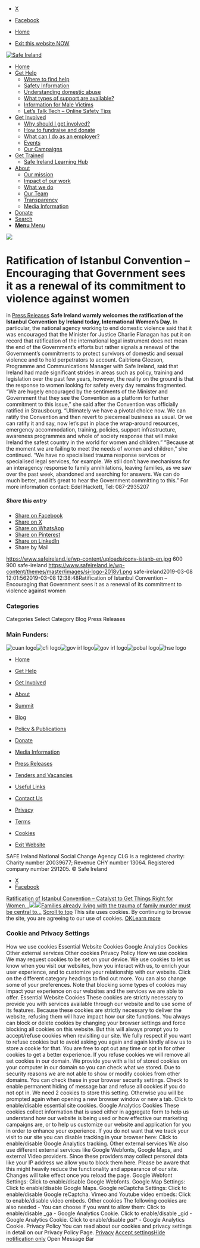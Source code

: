   * [X](https://twitter.com/SAFEIreland "X")
  * [Facebook](https://www.facebook.com/safe.ireland "Facebook")


  * [Home](https://www.safeireland.ie/)
  * [Exit this website NOW](https://www.google.ie/)


[![Safe Ireland](https://www.safeireland.ie/wp-content/themes/master/images/si-logo-2018v1.png)](https://www.safeireland.ie/)
  * [Home](https://www.safeireland.ie/)
  * [Get Help](https://www.safeireland.ie/get-help/)
    * [Where to find help](https://www.safeireland.ie/get-help/where-to-find-help/)
    * [Safety Information](https://www.safeireland.ie/get-help/safety-information/)
    * [Understanding domestic abuse](https://www.safeireland.ie/get-help/understanding-domestic-abuse/)
    * [What types of support are available?](https://www.safeireland.ie/get-help/what-types-of-support-are-available/)
    * [Information for Male Victims](https://www.safeireland.ie/get-help/information-for-male-victims/)
    * [Let’s Talk Tech – Online Safety Tips](https://www.safeireland.ie/lets-talk-tech-online-safety-tips/)
  * [Get Involved](https://www.safeireland.ie/get-involved/)
    * [Why should I get involved?](https://www.safeireland.ie/get-involved/why-should-i-get-involved/)
    * [How to fundraise and donate](https://www.safeireland.ie/get-involved/how-to-fundraise-and-donate/)
    * [What can I do as an employer?](https://www.safeireland.ie/get-involved/what-can-i-do-as-an-employer/)
    * [Events](https://www.safeireland.ie/get-involved/events/)
    * [Our Campaigns](https://www.safeireland.ie/get-involved/our-campaigns/)
  * [Get Trained](https://www.safeireland.ie/ratification-of-istanbul-convention-encouraging-that-government-sees-it-as-a-renewal-of-its-commitment-to-violence-against-women/)
    * [Safe Ireland Learning Hub](https://www.safeireland.ie/safe-ireland-learning-hub/)
  * [About](https://www.safeireland.ie/about/)
    * [Our mission](https://www.safeireland.ie/about/our-mission/)
    * [Impact of our work](https://www.safeireland.ie/about/impact-of-our-work/)
    * [What we do](https://www.safeireland.ie/about/what-we-do/)
    * [Our Team](https://www.safeireland.ie/about/our-team/)
    * [Transparency](https://www.safeireland.ie/about/transparency/)
    * [Media Information](https://www.safeireland.ie/about/media-information/)
  * [Donate](https://www.safeireland.ie/get-involved/how-to-fundraise-and-donate/)
  * [Search](https://www.safeireland.ie/ratification-of-istanbul-convention-encouraging-that-government-sees-it-as-a-renewal-of-its-commitment-to-violence-against-women/?s=)
  * [ **Menu** Menu ](https://www.safeireland.ie/ratification-of-istanbul-convention-encouraging-that-government-sees-it-as-a-renewal-of-its-commitment-to-violence-against-women/)


[![](https://www.safeireland.ie/wp-content/uploads/conv-istanb-en-845x500.jpg)](https://www.safeireland.ie/wp-content/uploads/conv-istanb-en.jpg "conv-istanb-en")
# Ratification of Istanbul Convention – Encouraging that Government sees it as a renewal of its commitment to violence against women
in [Press Releases](https://www.safeireland.ie/category/press-releases/)
**Safe Ireland warmly welcomes the ratification of the Istanbul Convention by Ireland today, International Women’s Day.**
In particular, the national agency working to end domestic violence said that it was encouraged that the Minister for Justice Charlie Flanagan has put it on record that ratification of the international legal instrument does not mean the end of the Government’s efforts but rather signals a renewal of the Government’s commitments to protect survivors of domestic and sexual violence and to hold perpetrators to account.
Caitriona Gleeson, Programme and Communications Manager with Safe Ireland, said that Ireland had made significant strides in areas such as policy, training and legislation over the past few years, however, the reality on the ground is that the response to women looking for safety every day remains fragmented.
“We are hugely encouraged by the sentiments of the Minister and Government that they see the Convention as a platform for further commitment to this issue,” she said after the Convention was officially ratified in Strausbourg. “Ultimately we have a pivotal choice now. We can ratify the Convention and then revert to piecemeal business as usual. Or we can ratify it and say, now let’s put in place the wrap-around resources, emergency accommodation, training, policies, support infrastructure, awareness programmes and whole of society response that will make Ireland the safest country in the world for women and children.”
“Because at the moment we are failing to meet the needs of women and children,” she continued. “We have no specialised trauma response services or specialised legal services, for example. We still don’t have mechanisms for an interagency response to family annihilations, leaving families, as we saw over the past week, abandoned and searching for answers. We can do much better, and it’s great to hear the Government committing to this.”
For more information contact: Edel Hackett, Tel: 087-2935207
##### Share this entry
  * [Share on Facebook](https://www.facebook.com/sharer.php?u=https://www.safeireland.ie/ratification-of-istanbul-convention-encouraging-that-government-sees-it-as-a-renewal-of-its-commitment-to-violence-against-women/&t=Ratification%20of%20Istanbul%20Convention%20%E2%80%93%20Encouraging%20that%20Government%20sees%20it%20as%20a%20renewal%20of%20its%20commitment%20to%20violence%20against%20women)
  * [Share on X](https://twitter.com/share?text=Ratification%20of%20Istanbul%20Convention%20%E2%80%93%20Encouraging%20that%20Government%20sees%20it%20as%20a%20renewal%20of%20its%20commitment%20to%20violence%20against%20women&url=https://www.safeireland.ie/?p=7023)
  * [Share on WhatsApp](https://api.whatsapp.com/send?text=https://www.safeireland.ie/ratification-of-istanbul-convention-encouraging-that-government-sees-it-as-a-renewal-of-its-commitment-to-violence-against-women/)
  * [Share on Pinterest](https://pinterest.com/pin/create/button/?url=https%3A%2F%2Fwww.safeireland.ie%2Fratification-of-istanbul-convention-encouraging-that-government-sees-it-as-a-renewal-of-its-commitment-to-violence-against-women%2F&description=Ratification%20of%20Istanbul%20Convention%20%E2%80%93%20Encouraging%20that%20Government%20sees%20it%20as%20a%20renewal%20of%20its%20commitment%20to%20violence%20against%20women&media=https%3A%2F%2Fwww.safeireland.ie%2Fwp-content%2Fuploads%2Fconv-istanb-en-705x470.jpg)
  * [Share on LinkedIn](https://linkedin.com/shareArticle?mini=true&title=Ratification%20of%20Istanbul%20Convention%20%E2%80%93%20Encouraging%20that%20Government%20sees%20it%20as%20a%20renewal%20of%20its%20commitment%20to%20violence%20against%20women&url=https://www.safeireland.ie/ratification-of-istanbul-convention-encouraging-that-government-sees-it-as-a-renewal-of-its-commitment-to-violence-against-women/)
  * Share by Mail


https://www.safeireland.ie/wp-content/uploads/conv-istanb-en.jpg 600 900 safe-ireland https://www.safeireland.ie/wp-content/themes/master/images/si-logo-2018v1.png safe-ireland2019-03-08 12:01:562019-03-08 12:38:48Ratification of Istanbul Convention – Encouraging that Government sees it as a renewal of its commitment to violence against women
### Categories
Categories Select Category Blog Press Releases
### Main Funders:
![cuan logo](https://www.safeireland.ie/wp-content/uploads/logo-cuan.png)![cfi logo](https://www.safeireland.ie/wp-content/uploads/logo-cfi.png)![gov irl logo](https://www.safeireland.ie/wp-content/uploads/logo-goi2.png)![gov irl logo](https://www.safeireland.ie/wp-content/uploads/logo-doj.png)![pobal logo](https://www.safeireland.ie/wp-content/uploads/logo-pobal.png)![hse logo](https://www.safeireland.ie/wp-content/uploads/logo-hse.png)
  * [Home](https://www.safeireland.ie/)
  * [Get Help](https://www.safeireland.ie/get-help/)
  * [Get Involved](https://www.safeireland.ie/get-involved/)
  * [About](https://www.safeireland.ie/about/)
  * [Summit](https://www.safeireland.ie/?page_id=3620)
  * [Blog](https://www.safeireland.ie/blog/)


  * [Policy & Publications](https://www.safeireland.ie/policy-publications/)
  * [Donate](https://www.safeireland.ie/get-involved/how-to-fundraise-and-donate/)
  * [Media Information](https://www.safeireland.ie/about/media-information/)
  * [Press Releases](https://www.safeireland.ie/about/media-information/press-releases/)
  * [Tenders and Vacancies](https://www.safeireland.ie/tenders-and-vacancies/)
  * [Useful Links](https://www.safeireland.ie/links/)


  * [Contact Us](https://www.safeireland.ie/contact-us/)
  * [Privacy](https://www.safeireland.ie/privacy/)
  * [Terms](https://www.safeireland.ie/terms/)
  * [Cookies](https://www.safeireland.ie/cookies/)
  * [Exit Website](https://www.google.ie)


SAFE Ireland National Social Change Agency CLG is a registered charity: Charity number 20039677; Revenue CHY number 13064. Registered company number 291205.
© Safe Ireland 
  * [X](https://twitter.com/SAFEIreland "X")
  * [Facebook](https://www.facebook.com/safe.ireland "Facebook")


[Ratification of Istanbul Convention – Catalyst to Get Things Right for Women...![](https://www.safeireland.ie/wp-content/uploads/two_women_hugging-80x80.jpg)](https://www.safeireland.ie/ratification-of-istanbul-convention-catalyst-to-get-things-right-for-women-and-children/)[![](https://www.safeireland.ie/wp-content/uploads/Justice-80x80.jpg)Families already living with the trauma of family murder must be central to...](https://www.safeireland.ie/families-already-living-with-the-trauma-of-family-murder-must-be-central-to-new-review-safe-ireland-and-kathleen-chada/)
[Scroll to top](https://www.safeireland.ie/ratification-of-istanbul-convention-encouraging-that-government-sees-it-as-a-renewal-of-its-commitment-to-violence-against-women/#top "Scroll to top")
This site uses cookies. By continuing to browse the site, you are agreeing to our use of cookies.
[OK](https://www.safeireland.ie/ratification-of-istanbul-convention-encouraging-that-government-sees-it-as-a-renewal-of-its-commitment-to-violence-against-women/)[Learn more](https://www.safeireland.ie/ratification-of-istanbul-convention-encouraging-that-government-sees-it-as-a-renewal-of-its-commitment-to-violence-against-women/)
### Cookie and Privacy Settings
How we use cookies
Essential Website Cookies
Google Analytics Cookies
Other external services
Other cookies
Privacy Policy
How we use cookies
We may request cookies to be set on your device. We use cookies to let us know when you visit our websites, how you interact with us, to enrich your user experience, and to customize your relationship with our website. 
Click on the different category headings to find out more. You can also change some of your preferences. Note that blocking some types of cookies may impact your experience on our websites and the services we are able to offer.
Essential Website Cookies
These cookies are strictly necessary to provide you with services available through our website and to use some of its features.
Because these cookies are strictly necessary to deliver the website, refusing them will have impact how our site functions. You always can block or delete cookies by changing your browser settings and force blocking all cookies on this website. But this will always prompt you to accept/refuse cookies when revisiting our site.
We fully respect if you want to refuse cookies but to avoid asking you again and again kindly allow us to store a cookie for that. You are free to opt out any time or opt in for other cookies to get a better experience. If you refuse cookies we will remove all set cookies in our domain.
We provide you with a list of stored cookies on your computer in our domain so you can check what we stored. Due to security reasons we are not able to show or modify cookies from other domains. You can check these in your browser security settings.
Check to enable permanent hiding of message bar and refuse all cookies if you do not opt in. We need 2 cookies to store this setting. Otherwise you will be prompted again when opening a new browser window or new a tab.
Click to enable/disable essential site cookies.
Google Analytics Cookies
These cookies collect information that is used either in aggregate form to help us understand how our website is being used or how effective our marketing campaigns are, or to help us customize our website and application for you in order to enhance your experience.
If you do not want that we track your visit to our site you can disable tracking in your browser here:
Click to enable/disable Google Analytics tracking.
Other external services
We also use different external services like Google Webfonts, Google Maps, and external Video providers. Since these providers may collect personal data like your IP address we allow you to block them here. Please be aware that this might heavily reduce the functionality and appearance of our site. Changes will take effect once you reload the page.
Google Webfont Settings:
Click to enable/disable Google Webfonts.
Google Map Settings:
Click to enable/disable Google Maps.
Google reCaptcha Settings:
Click to enable/disable Google reCaptcha.
Vimeo and Youtube video embeds:
Click to enable/disable video embeds.
Other cookies
The following cookies are also needed - You can choose if you want to allow them:
Click to enable/disable _ga - Google Analytics Cookie.
Click to enable/disable _gid - Google Analytics Cookie.
Click to enable/disable _gat_* - Google Analytics Cookie.
Privacy Policy
You can read about our cookies and privacy settings in detail on our Privacy Policy Page. 
[Privacy](https://www.safeireland.ie/privacy/)
[Accept settings](https://www.safeireland.ie/ratification-of-istanbul-convention-encouraging-that-government-sees-it-as-a-renewal-of-its-commitment-to-violence-against-women/ "Allow to use cookies, you always can modify used cookies and services")[Hide notification only](https://www.safeireland.ie/ratification-of-istanbul-convention-encouraging-that-government-sees-it-as-a-renewal-of-its-commitment-to-violence-against-women/ "Do not allow to use cookies or services - some functionality on our site might not work as expected.")
Open Message Bar
